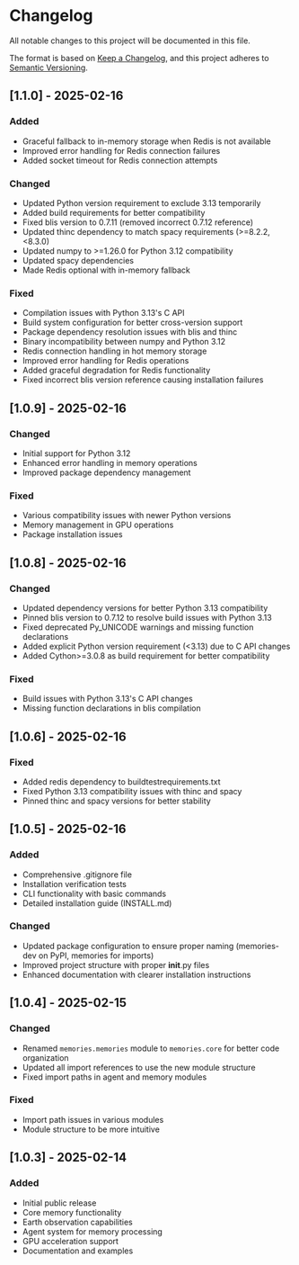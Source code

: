 # Changelog

All notable changes to this project will be documented in this file.

The format is based on [Keep a Changelog](https://keepachangelog.com/en/1.0.0/),
and this project adheres to [Semantic Versioning](https://semver.org/spec/v2.0.0.html).

## [1.1.0] - 2025-02-16

### Added
- Graceful fallback to in-memory storage when Redis is not available
- Improved error handling for Redis connection failures
- Added socket timeout for Redis connection attempts

### Changed
- Updated Python version requirement to exclude 3.13 temporarily
- Added build requirements for better compatibility
- Fixed blis version to 0.7.11 (removed incorrect 0.7.12 reference)
- Updated thinc dependency to match spacy requirements (>=8.2.2,<8.3.0)
- Updated numpy to >=1.26.0 for Python 3.12 compatibility
- Updated spacy dependencies
- Made Redis optional with in-memory fallback

### Fixed
- Compilation issues with Python 3.13's C API
- Build system configuration for better cross-version support
- Package dependency resolution issues with blis and thinc
- Binary incompatibility between numpy and Python 3.12
- Redis connection handling in hot memory storage
- Improved error handling for Redis operations
- Added graceful degradation for Redis functionality
- Fixed incorrect blis version reference causing installation failures

## [1.0.9] - 2025-02-16

### Changed
- Initial support for Python 3.12
- Enhanced error handling in memory operations
- Improved package dependency management

### Fixed
- Various compatibility issues with newer Python versions
- Memory management in GPU operations
- Package installation issues

## [1.0.8] - 2025-02-16

### Changed
- Updated dependency versions for better Python 3.13 compatibility
- Pinned blis version to 0.7.12 to resolve build issues with Python 3.13
- Fixed deprecated Py_UNICODE warnings and missing function declarations
- Added explicit Python version requirement (<3.13) due to C API changes
- Added Cython>=3.0.8 as build requirement for better compatibility

### Fixed
- Build issues with Python 3.13's C API changes
- Missing function declarations in blis compilation

## [1.0.6] - 2025-02-16

### Fixed
- Added redis dependency to buildtestrequirements.txt
- Fixed Python 3.13 compatibility issues with thinc and spacy
- Pinned thinc and spacy versions for better stability

## [1.0.5] - 2025-02-16

### Added
- Comprehensive .gitignore file
- Installation verification tests
- CLI functionality with basic commands
- Detailed installation guide (INSTALL.md)

### Changed
- Updated package configuration to ensure proper naming (memories-dev on PyPI, memories for imports)
- Improved project structure with proper __init__.py files
- Enhanced documentation with clearer installation instructions

## [1.0.4] - 2025-02-15

### Changed
- Renamed `memories.memories` module to `memories.core` for better code organization
- Updated all import references to use the new module structure
- Fixed import paths in agent and memory modules

### Fixed
- Import path issues in various modules
- Module structure to be more intuitive

## [1.0.3] - 2025-02-14

### Added
- Initial public release
- Core memory functionality
- Earth observation capabilities
- Agent system for memory processing
- GPU acceleration support
- Documentation and examples 
